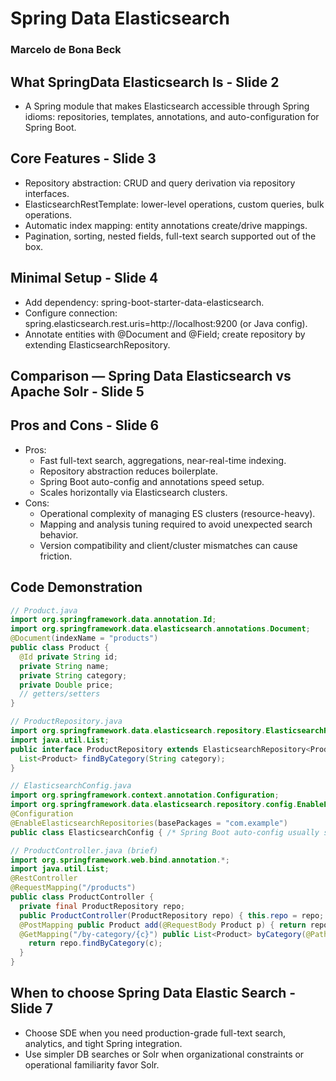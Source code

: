 # Spring Data Elasticsearch

### Marcelo de Bona Beck


## What SpringData Elasticsearch Is - Slide 2

- A Spring module that makes Elasticsearch accessible through Spring idioms: repositories, templates, annotations, and auto-configuration for Spring Boot.

## Core Features - Slide 3
- Repository abstraction: CRUD and query derivation via repository interfaces.
- ElasticsearchRestTemplate: lower-level operations, custom queries, bulk operations.
- Automatic index mapping: entity annotations create/drive mappings.
- Pagination, sorting, nested fields, full-text search supported out of the box.

## Minimal Setup - Slide 4
- Add dependency: spring-boot-starter-data-elasticsearch.
- Configure connection: spring.elasticsearch.rest.uris=http://localhost:9200 (or Java config).
- Annotate entities with @Document and @Field; create repository by extending ElasticsearchRepository.

## Comparison — Spring Data Elasticsearch vs Apache Solr - Slide 5

## Pros and Cons - Slide 6
- Pros:
  - Fast full-text search, aggregations, near-real-time indexing.
  - Repository abstraction reduces boilerplate.
  - Spring Boot auto-config and annotations speed setup.
  - Scales horizontally via Elasticsearch clusters.
- Cons:
  - Operational complexity of managing ES clusters (resource-heavy).
  - Mapping and analysis tuning required to avoid unexpected search behavior.
  - Version compatibility and client/cluster mismatches can cause friction.

## Code Demonstration
```java
// Product.java
import org.springframework.data.annotation.Id;
import org.springframework.data.elasticsearch.annotations.Document;
@Document(indexName = "products")
public class Product {
  @Id private String id;
  private String name;
  private String category;
  private Double price;
  // getters/setters
}

// ProductRepository.java
import org.springframework.data.elasticsearch.repository.ElasticsearchRepository;
import java.util.List;
public interface ProductRepository extends ElasticsearchRepository<Product, String> {
  List<Product> findByCategory(String category);
}

// ElasticsearchConfig.java 
import org.springframework.context.annotation.Configuration;
import org.springframework.data.elasticsearch.repository.config.EnableElasticsearchRepositories;
@Configuration
@EnableElasticsearchRepositories(basePackages = "com.example")
public class ElasticsearchConfig { /* Spring Boot auto-config usually suffices */ }

// ProductController.java (brief)
import org.springframework.web.bind.annotation.*;
import java.util.List;
@RestController
@RequestMapping("/products")
public class ProductController {
  private final ProductRepository repo;
  public ProductController(ProductRepository repo) { this.repo = repo; }
  @PostMapping public Product add(@RequestBody Product p) { return repo.save(p); }
  @GetMapping("/by-category/{c}") public List<Product> byCategory(@PathVariable String c) {
    return repo.findByCategory(c);
  }
}
```
## When to choose Spring Data Elastic Search - Slide 7
- Choose SDE when you need production-grade full-text search, analytics, and tight Spring integration.
- Use simpler DB searches or Solr when organizational constraints or operational familiarity favor Solr.
